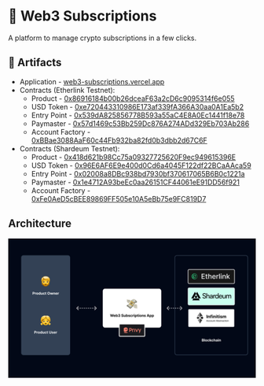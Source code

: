 # 💸 Web3 Subscriptions

A platform to manage crypto subscriptions in a few clicks.

## 🔗 Artifacts

- Application - [web3-subscriptions.vercel.app](https://web3-subscriptions.vercel.app/)
- Contracts (Etherlink Testnet):
  - Product - [0x86916184b00b26dceaF63a2cD6c9095314f6e055](https://testnet-explorer.etherlink.com/address/0x86916184b00b26dceaF63a2cD6c9095314f6e055)
  - USD Token - [0xe720443310986E173af339fA366A30aa0A1Ea5b2](https://testnet-explorer.etherlink.com/address/0xe720443310986E173af339fA366A30aa0A1Ea5b2)
  - Entry Point - [0x539dA825856778B593a55aC4E8A0Ec1441f18e78](https://testnet-explorer.etherlink.com/address/0x539dA825856778B593a55aC4E8A0Ec1441f18e78)
  - Paymaster - [0x57d1469c53Bb259Dc876A274ADd329Eb703Ab286](https://testnet-explorer.etherlink.com/address/0x57d1469c53Bb259Dc876A274ADd329Eb703Ab286)
  - Account Factory - [0xBBae3088AaF60c44Fb932ba82fd0b3dbb2d67C6F](https://testnet-explorer.etherlink.com/address/0xBBae3088AaF60c44Fb932ba82fd0b3dbb2d67C6F)
- Contracts (Shardeum Testnet):
  - Product - [0x418d621b98Cc75a09327725620F9ec949615396E](https://explorer-hackathon.shardeum.org/address/0x418d621b98Cc75a09327725620F9ec949615396E)
  - USD Token - [0x96E6AF6E9e400d0Cd6a4045F122df22BCaAAca59](https://explorer-hackathon.shardeum.org/address/0x96E6AF6E9e400d0Cd6a4045F122df22BCaAAca59)
  - Entry Point - [0x02008a8DBc938bd7930bf370617065B6B0c1221a](https://explorer-hackathon.shardeum.org/address/0x02008a8DBc938bd7930bf370617065B6B0c1221a)
  - Paymaster - [0x1e4712A93beEc0aa26151CF44061eE91DD56f921](https://explorer-hackathon.shardeum.org/address/0x1e4712A93beEc0aa26151CF44061eE91DD56f921)
  - Account Factory - [0xFe0AeD5cBEE89869FF505e10A5eBb75e9FC819D7](https://explorer-hackathon.shardeum.org/address/0xFe0AeD5cBEE89869FF505e10A5eBb75e9FC819D7)

## Architecture

![Architecture](/architecture.png)
